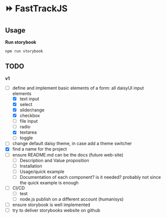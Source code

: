 # ⏩ FastTrackJS

## Usage

**Run storybook**

`npm run storybook`

## TODO

**v1**

- [ ] define and implement basic elements of a form: all daisyUI input elements
  - [x] text input
  - [x] select
  - [x] slider/range
  - [x] checkbox
  - [ ] file input
  - [ ] radio
  - [x] textarea
  - [ ] toggle
- [ ] change default daisy theme, in case add a theme switcher
- [x] find a name for the project
- [ ] ensure README.md can be the docs (future web-site)
  - [ ] Description and Value proposition
  - [ ] Installation
  - [ ] Usage/quick example
  - [ ] Documentation of each component? is it needed? probably not since the quick example is enough
- [ ] CI/CD
  - [ ] test
  - [ ] node.js publish on a different account (humanisys)
- [ ] ensure storybook is well implemented
- [ ] try to deliver storybooks website on github
